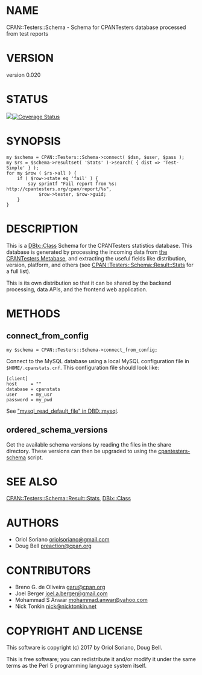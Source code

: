 # NAME

CPAN::Testers::Schema - Schema for CPANTesters database processed from test reports

# VERSION

version 0.020

# STATUS

<a href="https://travis-ci.org/cpan-testers/cpantesters-schema"><img src="https://travis-ci.org/cpan-testers/cpantesters-schema.svg?branch=master"></a><a href="https://coveralls.io/r/cpan-testers/cpantesters-schema"><img src="https://coveralls.io/repos/cpan-testers/cpantesters-schema/badge.png" alt="Coverage Status" /></a>

# SYNOPSIS

    my $schema = CPAN::Testers::Schema->connect( $dsn, $user, $pass );
    my $rs = $schema->resultset( 'Stats' )->search( { dist => 'Test-Simple' } );
    for my $row ( $rs->all ) {
        if ( $row->state eq 'fail' ) {
            say sprintf "Fail report from %s: http://cpantesters.org/cpan/report/%s",
                $row->tester, $row->guid;
        }
    }

# DESCRIPTION

This is a [DBIx::Class](https://metacpan.org/pod/DBIx::Class) Schema for the CPANTesters statistics database.
This database is generated by processing the incoming data from [the
CPANTesters Metabase](http://metabase.cpantesters.org), and extracting
the useful fields like distribution, version, platform, and others (see
[CPAN::Testers::Schema::Result::Stats](https://metacpan.org/pod/CPAN::Testers::Schema::Result::Stats) for a full list).

This is its own distribution so that it can be shared by the backend
processing, data APIs, and the frontend web application.

# METHODS

## connect\_from\_config

    my $schema = CPAN::Testers::Schema->connect_from_config;

Connect to the MySQL database using a local MySQL configuration file
in `$HOME/.cpanstats.cnf`. This configuration file should look like:

    [client]
    host     = ""
    database = cpanstats
    user     = my_usr
    password = my_pwd

See ["mysql\_read\_default\_file" in DBD::mysql](https://metacpan.org/pod/DBD::mysql#mysql_read_default_file).

## ordered\_schema\_versions

Get the available schema versions by reading the files in the share
directory. These versions can then be upgraded to using the
[cpantesters-schema](https://metacpan.org/pod/cpantesters-schema) script.

# SEE ALSO

[CPAN::Testers::Schema::Result::Stats](https://metacpan.org/pod/CPAN::Testers::Schema::Result::Stats), [DBIx::Class](https://metacpan.org/pod/DBIx::Class)

# AUTHORS

- Oriol Soriano <oriolsoriano@gmail.com>
- Doug Bell <preaction@cpan.org>

# CONTRIBUTORS

- Breno G. de Oliveira <garu@cpan.org>
- Joel Berger <joel.a.berger@gmail.com>
- Mohammad S Anwar <mohammad.anwar@yahoo.com>
- Nick Tonkin <nick@nicktonkin.net>

# COPYRIGHT AND LICENSE

This software is copyright (c) 2017 by Oriol Soriano, Doug Bell.

This is free software; you can redistribute it and/or modify it under
the same terms as the Perl 5 programming language system itself.

